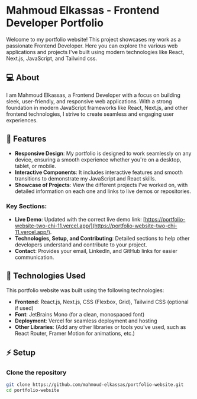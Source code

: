 # Mahmoud Elkassas - Frontend Developer Portfolio

Welcome to my portfolio website! This project showcases my work as a passionate Frontend Developer. Here you can explore the various web applications and projects I've built using modern technologies like React, Next.js, JavaScript, and Tailwind css.

## 💻 About

I am Mahmoud Elkassas, a Frontend Developer with a focus on building sleek, user-friendly, and responsive web applications. With a strong foundation in modern JavaScript frameworks like React, Next.js, and other frontend technologies, I strive to create seamless and engaging user experiences.

## 🚀 Features

- **Responsive Design**: My portfolio is designed to work seamlessly on any device, ensuring a smooth experience whether you're on a desktop, tablet, or mobile.
- **Interactive Components**: It includes interactive features and smooth transitions to demonstrate my JavaScript and React skills.
- **Showcase of Projects**: View the different projects I've worked on, with detailed information on each one and links to live demos or repositories.

### Key Sections:

- **Live Demo**: Updated with the correct live demo link: [https://portfolio-website-two-chi-11.vercel.app/](https://portfolio-website-two-chi-11.vercel.app/).
- **Technologies, Setup, and Contributing**: Detailed sections to help other developers understand and contribute to your project.
- **Contact**: Provides your email, LinkedIn, and GitHub links for easier communication.

## 🔧 Technologies Used

This portfolio website was built using the following technologies:

- **Frontend**: React.js, Next.js, CSS (Flexbox, Grid), Tailwind CSS (optional if used)
- **Font**: JetBrains Mono (for a clean, monospaced font)
- **Deployment**: Vercel for seamless deployment and hosting
- **Other Libraries**: (Add any other libraries or tools you've used, such as React Router, Framer Motion for animations, etc.)

## ⚡ Setup

### Clone the repository

```bash
git clone https://github.com/mahmoud-elkassas/portfolio-website.git
cd portfolio-website
```
